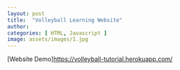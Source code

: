```yaml
---
layout: post
title:  "Volleyball Learning Website"
author: 
categories: [ HTML, Javascript ]
image: assets/images/1.jpg
---
```

[Website Demo]https://volleyball-tutorial.herokuapp.com/